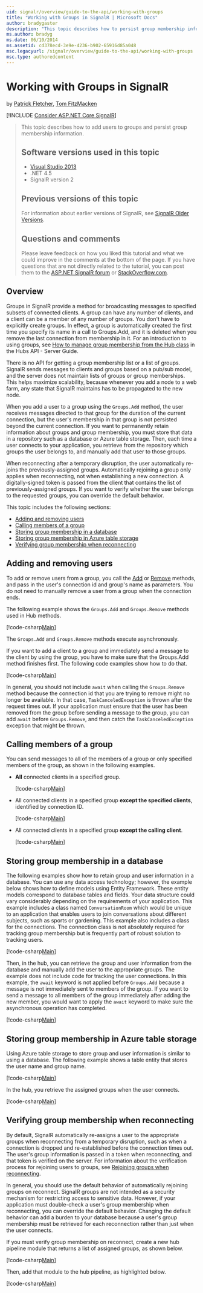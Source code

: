 ```yaml
---
uid: signalr/overview/guide-to-the-api/working-with-groups
title: "Working with Groups in SignalR | Microsoft Docs"
author: bradygaster
description: "This topic describes how to persist group membership information with the Hub API."
ms.author: bradyg
ms.date: 06/10/2014
ms.assetid: cd378ecd-3e9e-4236-b902-65916d85a048
msc.legacyurl: /signalr/overview/guide-to-the-api/working-with-groups
msc.type: authoredcontent
---
```

# Working with Groups in SignalR

by [Patrick Fletcher](https://github.com/pfletcher), [Tom FitzMacken](https://github.com/tfitzmac)

[!INCLUDE [Consider ASP.NET Core SignalR](~/includes/signalr/signalr-version-disambiguation.md)]

> This topic describes how to add users to groups and persist group membership information.
>
> ## Software versions used in this topic
>
>
> - [Visual Studio 2013](https://my.visualstudio.com/Downloads?q=visual%20studio%202013)
> - .NET 4.5
> - SignalR version 2
>
>
>
> ## Previous versions of this topic
>
> For information about earlier versions of SignalR, see [SignalR Older Versions](../older-versions/index.md).
>
> ## Questions and comments
>
> Please leave feedback on how you liked this tutorial and what we could improve in the comments at the bottom of the page. If you have questions that are not directly related to the tutorial, you can post them to the [ASP.NET SignalR forum](https://forums.asp.net/1254.aspx/1?ASP+NET+SignalR) or [StackOverflow.com](http://stackoverflow.com/).

## Overview

Groups in SignalR provide a method for broadcasting messages to specified subsets of connected clients. A group can have any number of clients, and a client can be a member of any number of groups. You don't have to explicitly create groups. In effect, a group is automatically created the first time you specify its name in a call to Groups.Add, and it is deleted when you remove the last connection from membership in it. For an introduction to using groups, see [How to manage group membership from the Hub class](hubs-api-guide-server.md#groupsfromhub) in the Hubs API - Server Guide.

There is no API for getting a group membership list or a list of groups. SignalR sends messages to clients and groups based on a pub/sub model, and the server does not maintain lists of groups or group memberships. This helps maximize scalability, because whenever you add a node to a web farm, any state that SignalR maintains has to be propagated to the new node.

When you add a user to a group using the `Groups.Add` method, the user receives messages directed to that group for the duration of the current connection, but the user's membership in that group is not persisted beyond the current connection. If you want to permanently retain information about groups and group membership, you must store that data in a repository such as a database or Azure table storage. Then, each time a user connects to your application, you retrieve from the repository which groups the user belongs to, and manually add that user to those groups.

When reconnecting after a temporary disruption, the user automatically re-joins the previously-assigned groups. Automatically rejoining a group only applies when reconnecting, not when establishing a new connection. A digitally-signed token is passed from the client that contains the list of previously-assigned groups. If you want to verify whether the user belongs to the requested groups, you can override the default behavior.

This topic includes the following sections:

- [Adding and removing users](#add)
- [Calling members of a group](#call)
- [Storing group membership in a database](#storedatabase)
- [Storing group membership in Azure table storage](#storeazuretable)
- [Verifying group membership when reconnecting](#verify)

<a id="add"></a>

## Adding and removing users

To add or remove users from a group, you call the [Add](https://msdn.microsoft.com/library/microsoft.aspnet.signalr.igroupmanager.add(v=vs.111).aspx) or [Remove](https://msdn.microsoft.com/library/microsoft.aspnet.signalr.igroupmanager.remove(v=vs.111).aspx) methods, and pass in the user's connection id and group's name as parameters. You do not need to manually remove a user from a group when the connection ends.

The following example shows the `Groups.Add` and `Groups.Remove` methods used in Hub methods.

[!code-csharp[Main](working-with-groups/samples/sample1.cs?highlight=5,10)]

The `Groups.Add` and `Groups.Remove` methods execute asynchronously.

If you want to add a client to a group and immediately send a message to the client by using the group, you have to make sure that the Groups.Add method finishes first. The following code examples show how to do that.

[!code-csharp[Main](working-with-groups/samples/sample2.cs?highlight=1,3)]

In general, you should not include `await` when calling the `Groups.Remove` method because the connection id that you are trying to remove might no longer be available. In that case, `TaskCanceledException` is thrown after the request times out. If your application must ensure that the user has been removed from the group before sending a message to the group, you can add `await` before `Groups.Remove`, and then catch the `TaskCanceledException` exception that might be thrown.

<a id="call"></a>

## Calling members of a group

You can send messages to all of the members of a group or only specified members of the group, as shown in the following examples.

- **All** connected clients in a specified group.

    [!code-csharp[Main](working-with-groups/samples/sample3.css)]
- All connected clients in a specified group **except the specified clients**, identified by connection ID.

    [!code-csharp[Main](working-with-groups/samples/sample4.cs)]
- All connected clients in a specified group **except the calling client**.

    [!code-csharp[Main](working-with-groups/samples/sample5.css)]

<a id="storedatabase"></a>

## Storing group membership in a database

The following examples show how to retain group and user information in a database. You can use any data access technology; however, the example below shows how to define models using Entity Framework. These entity models correspond to database tables and fields. Your data structure could vary considerably depending on the requirements of your application. This example includes a class named `ConversationRoom` which would be unique to an application that enables users to join conversations about different subjects, such as sports or gardening. This example also includes a class for the connections. The connection class is not absolutely required for tracking group membership but is frequently part of robust solution to tracking users.

[!code-csharp[Main](working-with-groups/samples/sample6.cs)]

Then, in the hub, you can retrieve the group and user information from the database and manually add the user to the appropriate groups. The example does not include code for tracking the user connections. In this example, the `await` keyword is not applied before `Groups.Add` because a message is not immediately sent to members of the group. If you want to send a message to all members of the group immediately after adding the new member, you would want to apply the `await` keyword to make sure the asynchronous operation has completed.

[!code-csharp[Main](working-with-groups/samples/sample7.cs)]

<a id="storeazuretable"></a>

## Storing group membership in Azure table storage

Using Azure table storage to store group and user information is similar to using a database. The following example shows a table entity that stores the user name and group name.

[!code-csharp[Main](working-with-groups/samples/sample8.cs)]

In the hub, you retrieve the assigned groups when the user connects.

[!code-csharp[Main](working-with-groups/samples/sample9.cs)]

<a id="verify"></a>

## Verifying group membership when reconnecting

By default, SignalR automatically re-assigns a user to the appropriate groups when reconnecting from a temporary disruption, such as when a connection is dropped and re-established before the connection times out. The user's group information is passed in a token when reconnecting, and that token is verified on the server. For information about the verification process for rejoining users to groups, see [Rejoining groups when reconnecting](../security/introduction-to-security.md#rejoingroup).

In general, you should use the default behavior of automatically rejoining groups on reconnect. SignalR groups are not intended as a security mechanism for restricting access to sensitive data. However, if your application must double-check a user's group membership when reconnecting, you can override the default behavior. Changing the default behavior can add a burden to your database because a user's group membership must be retrieved for each reconnection rather than just when the user connects.

If you must verify group membership on reconnect, create a new hub pipeline module that returns a list of assigned groups, as shown below.

[!code-csharp[Main](working-with-groups/samples/sample10.cs)]

Then, add that module to the hub pipeline, as highlighted below.

[!code-csharp[Main](working-with-groups/samples/sample11.cs?highlight=4)]
